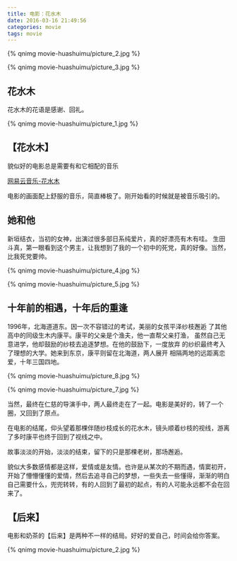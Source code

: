 ```yaml
---
title: 电影：花水木
date: 2016-03-16 21:49:56
categories: movie
tags: movie
---
```


{% qnimg movie-huashuimu/picture_2.jpg %}

<!-- more -->

{% qnimg movie-huashuimu/picture_3.jpg %}

## 花水木
花水木的花语是感谢、回礼。

{% qnimg movie-huashuimu/picture_1.jpg %}

## 【花水木】
貌似好的电影总是需要有和它相配的音乐

[网易云音乐-花水木](http://music.163.com/#/outchain/2/33471935/)

电影的画面配上舒服的音乐，简直棒极了。刚开始看的时候就是被音乐吸引的。

## 她和他
新垣结衣，当初的女神，出演过很多部日系纯爱片，真的好漂亮有木有哇。
生田斗真，第一眼看到这个男主，让我想到了我的一个初中的死党，真的好像。当然，比我死党要帅。

{% qnimg movie-huashuimu/picture_4.jpg %}

{% qnimg movie-huashuimu/picture_5.jpg %}

## 十年前的相遇，十年后的重逢

1996年，北海道道东。因一次不容错过的考试，美丽的女孩平泽纱枝邂逅
了其他高中的同级生木内康平。康平的父亲是个渔夫，他一直帮父亲打渔，
虽然自己无意进学，他却鼓励的纱枝去追逐梦想。在他的鼓励下，一度放弃
的纱织最终考入了理想的大学。她来到东京，康平则留在北海道，两人展开
相隔两地的远距离恋爱，十年三国四地。

{% qnimg movie-huashuimu/picture_8.jpg %}

{% qnimg movie-huashuimu/picture_7.jpg %}


当然，最终在仁慈的导演手中，两人最终走在了一起。电影是美好的，转了一个圈，又回到了原点。

在电影的结尾，仰头望着那棵伴随纱枝成长的花水木，镜头顺着纱枝的视线，游离了多时康平也终于回到了视线之中。

故事淡淡的开始，淡淡的结束，留下的只是那棵老树，那场邂逅。

貌似大多数感情都是这样，爱情或是友情。也许是从某次的不期而遇，情窦初开，开始了懵懵懂懂的爱情，然后去追寻自己的梦想，一些失去一些懂得，渐渐的明白自己需要什么，兜兜转转，有的人回到了最初的起点，有的人可能永远都不会在回来了。

## 【后来】
电影和奶茶的【后来】是两种不一样的结局。好好的爱自己，时间会给你答案。

{% qnimg movie-huashuimu/picture_2.jpg %}

